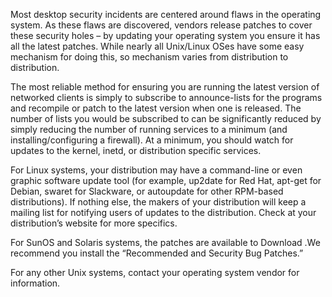 Most desktop security incidents are centered around flaws in the operating system. As these flaws are discovered, vendors release patches to cover these security holes – by updating your operating system you ensure it has all the latest patches. While nearly all Unix/Linux OSes have some easy mechanism for doing this, so mechanism varies from distribution to distribution.

The most reliable method for ensuring you are running the latest version of networked clients is simply to subscribe to announce-lists for the programs and recompile or patch to the latest version when one is released. The number of lists you would be subscribed to can be significantly reduced by simply reducing the number of running services to a minimum (and installing/configuring a firewall). At a minimum, you should watch for updates to the kernel, inetd, or distribution specific services.

For Linux systems, your distribution may have a command-line or even graphic software update tool (for example, up2date for Red Hat, apt-get for Debian, swaret for Slackware, or autoupdate for other RPM-based distributions). If nothing else, the makers of your distribution will keep a mailing list for notifying users of updates to the distribution. Check at your distribution’s website for more specifics.

For SunOS and Solaris systems, the patches are available to Download .We recommend you install the “Recommended and Security Bug Patches.”

For any other Unix systems, contact your operating system vendor for information.
